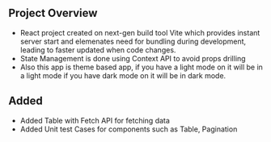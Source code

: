 ## Project Overview

- React project created on next-gen build tool Vite which provides instant server start and elemenates need for bundling during development, leading to faster updated when code changes.
- State Management is done using Context API to avoid props drilling
- Also this app is theme based app, if you have a light mode on it will be in a light mode if you have dark mode on it will be in dark mode.

## Added

- Added Table with Fetch API for fetching data
- Added Unit test Cases for components such as Table, Pagination